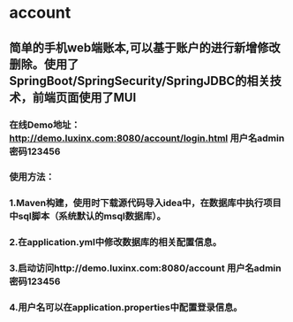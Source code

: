 # account


## 简单的手机web端账本,可以基于账户的进行新增修改删除。使用了SpringBoot/SpringSecurity/SpringJDBC的相关技术，前端页面使用了MUI
### 在线Demo地址：http://demo.luxinx.com:8080/account/login.html 用户名admin密码123456
### 使用方法：
### 1.Maven构建，使用时下载源代码导入idea中，在数据库中执行项目中sql脚本（系统默认的msql数据库）。
### 2.在application.yml中修改数据库的相关配置信息。
### 3.启动访问http://demo.luxinx.com:8080/account 用户名admin密码123456
### 4.用户名可以在application.properties中配置登录信息。
